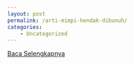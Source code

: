 ```yaml
---
layout: post
permalink: /arti-mimpi-hendak-dibunuh/
categories:
    - Uncategorized
---
```


[Baca Selengkapnya](/06)